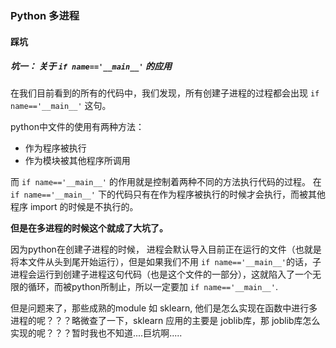 ### Python 多进程





















#### 踩坑

##### 坑一： 关于 `if name=='__main__'` 的应用

在我们目前看到的所有的代码中，我们发现，所有创建子进程的过程都会出现 `if name=='__main__'` 这句。

python中文件的使用有两种方法：

* 作为程序被执行
* 作为模块被其他程序所调用

而 `if name=='__main__'` 的作用就是控制着两种不同的方法执行代码的过程。 在 `if name=='__main__'` 下的代码只有在作为程序被执行的时候才会执行，而被其他程序 import 的时候是不执行的。 

**但是在多进程的时候这个就成了大坑了。**

因为python在创建子进程的时候， 进程会默认导入目前正在运行的文件（也就是将本文件从头到尾开始运行），但是如果我们不用 `if name=='__main__'`的话，子进程会运行到创建子进程这句代码（也是这个文件的一部分），这就陷入了一个无限的循环，而被python所制止，所以一定要加 `if name=='__main__'`. 

但是问题来了，那些成熟的module 如 sklearn, 他们是怎么实现在函数中进行多进程的呢？？？略微查了一下，sklearn 应用的主要是 joblib库，那 joblib库怎么实现的呢？？？暂时我也不知道....巨坑啊.....





